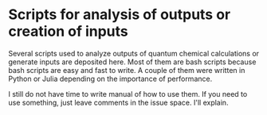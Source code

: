 # Scripts for analysis of outputs or creation of inputs
Several scripts used to analyze outputs of quantum chemical calculations or generate inputs are deposited here. Most of them are bash scripts because bash scripts are easy and fast to write. A couple of them were written in Python or Julia depending on the importance of performance. 

I still do not have time to write manual of how to use them. If you need to use something, just leave comments in the issue space. I'll explain.
